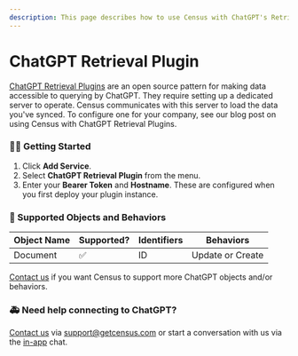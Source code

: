 ```yaml
---
description: This page describes how to use Census with ChatGPT's Retrieval Plugin.
---
```


# ChatGPT Retrieval Plugin

​[ChatGPT Retrieval Plugins](https://github.com/openai/chatgpt-retrieval-plugin) are an open source pattern for making data accessible to querying by ChatGPT. They require setting up a dedicated server to operate. Census communicates with this server to load the data you've synced. To configure one for your company, see our blog post on using Census with ChatGPT Retrieval Plugins.

### 🏃‍♀️ Getting Started <a href="#getting-started" id="getting-started"></a>

1. Click **Add Service**.
2. Select **ChatGPT Retrieval Plugin** from the menu.
3. Enter your **Bearer Token** and **Hostname**. These are configured when you first deploy your plugin instance.

### 🔀 Supported Objects and Behaviors <a href="#supported-objects-and-behaviors" id="supported-objects-and-behaviors"></a>

| **Object Name** | **Supported?** | **Identifiers** | **Behaviors**    |
| --------------- | -------------- | --------------- | ---------------- |
| Document        | ✅              | ID              | Update or Create |

​[Contact us](mailto:support@getcensus.com) if you want Census to support more ChatGPT objects and/or behaviors.

### 🚑 Need help connecting to ChatGPT? <a href="#need-help-connecting-to-chatgpt" id="need-help-connecting-to-chatgpt"></a>

​[Contact us](mailto:support@getcensus.com) via support@getcensus.com or start a conversation with us via the [in-app](https://app.getcensus.com/) chat.
